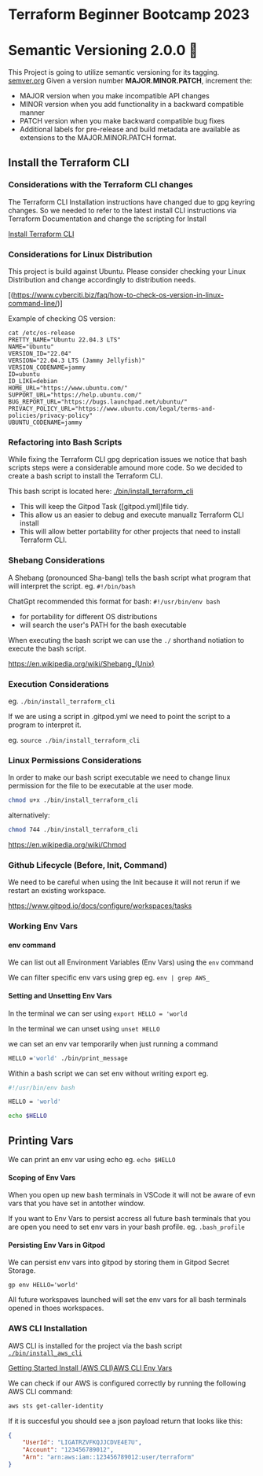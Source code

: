 # Terraform Beginner Bootcamp 2023

# Semantic Versioning 2.0.0 :mage:


This Project is going to utilize semantic versioning for its tagging.
[semver.org](https://semver.org/)
Given a version number **MAJOR.MINOR.PATCH**, increment the:

- MAJOR version when you make incompatible API changes
- MINOR version when you add functionality in a backward compatible manner
- PATCH version when you make backward compatible bug fixes
- Additional labels for pre-release and build metadata are available as extensions to the MAJOR.MINOR.PATCH format.

## Install the Terraform CLI

### Considerations with the Terraform CLI changes
The Terraform CLI Installation instructions have changed due to gpg keyring changes. So we needed to refer to the latest install CLI instructions via Terraform Documentation and change the scripting for Install

[Install Terraform CLI](https://developer.hashicorp.com/terraform/tutorials/aws-get-started/install-cli)

### Considerations for Linux Distribution

This project is build against Ubuntu. 
Please consider checking your Linux Distribution and change accordingly to distribution needs.

[(https://www.cyberciti.biz/faq/how-to-check-os-version-in-linux-command-line/)]

Example of checking OS version:

```
cat /etc/os-release
PRETTY_NAME="Ubuntu 22.04.3 LTS"
NAME="Ubuntu"
VERSION_ID="22.04"
VERSION="22.04.3 LTS (Jammy Jellyfish)"
VERSION_CODENAME=jammy
ID=ubuntu
ID_LIKE=debian
HOME_URL="https://www.ubuntu.com/"
SUPPORT_URL="https://help.ubuntu.com/"
BUG_REPORT_URL="https://bugs.launchpad.net/ubuntu/"
PRIVACY_POLICY_URL="https://www.ubuntu.com/legal/terms-and-policies/privacy-policy"
UBUNTU_CODENAME=jammy
```
### Refactoring into Bash Scripts

While fixing the Terraform CLI gpg deprication issues we notice that bash scripts steps were a considerable amound more code. So we decided to create a bash script to install the Terraform CLI.

This bash script is located here: [./bin/install_terraform_cli](./bin/install_terraform_cli.sh)

- This will keep the Gitpod Task ([gitpod.yml])file tidy.
- This allow us an easier to debug and execute manuallz Terraform CLI install
- This will allow better portability for other projects that need to install Terraform CLI.

### Shebang Considerations

A Shebang (pronounced Sha-bang) tells the bash script what program that will interpret the script. eg. `#!/bin/bash`

ChatGpt recommended this format for bash: `#!/usr/bin/env bash`

- for portability for different OS distributions
- will search the user's PATH for the bash executable

When executing the bash script we can use the `./` shorthand notiation to execute the bash script.

https://en.wikipedia.org/wiki/Shebang_(Unix)

### Execution Considerations

eg. `./bin/install_terraform_cli`

If we are using a script in .gitpod.yml we need to point the script to a program to interpret it.

eg. `source ./bin/install_terraform_cli`

### Linux Permissions Considerations

In order to make our bash script executable we need to change linux permission for the file to be executable at the user mode.
```sh
chmod u+x ./bin/install_terraform_cli
```
 alternatively:
```sh
chmod 744 ./bin/install_terraform_cli
```

https://en.wikipedia.org/wiki/Chmod


### Github Lifecycle (Before, Init, Command)

We need to be careful when using the Init because it will not rerun if we restart an existing workspace.

https://www.gitpod.io/docs/configure/workspaces/tasks


### Working Env Vars

#### env command

We can list out all Environment Variables (Env Vars) using the `env` command


We can filter specific env vars using grep eg. `env | grep AWS_`

#### Setting and Unsetting Env Vars

In the terminal we can ser using `export HELLO = 'world`

In the terminal we can unset using `unset HELLO`

we can set an env var temporarily when just running a command

```sh
HELLO ='world' ./bin/print_message

```

Within a bash script we can set env without writing export eg.

```sh
#!/usr/bin/env bash

HELLO = 'world'

echo $HELLO 
```

## Printing Vars

We can print an env var using echo eg. `echo $HELLO`

#### Scoping of Env Vars

When you open up new bash terminals in VSCode it will not be aware of evn vars that you have set in antother window.

If you want to Env Vars to persist accress all future bash terminals that you are open you need to set env vars in your bash profile. eg. `.bash_profile`

#### Persisting Env Vars in Gitpod

We can persist env vars into gitpod by storing them in Gitpod Secret Storage.

```
gp env HELLO='world'
```

All future workspaves launched will set the env vars for all bash terminals opened in thoes workspaces.


### AWS CLI Installation

AWS CLI is installed for the project via the bash script [`./bin/install_aws_cli`](./bin/install_aws_cli.sh)

[Getting Started Install (AWS CLI)](https://docs.aws.amazon.com/cli/latest/userguide/getting-started-install.html)[AWS CLI Env Vars](https://docs.aws.amazon.com/cli/latest/userguide/cli-configure-envvars.html)



We can check if our AWS is configured correctly by running the following AWS CLI command:
```sh
aws sts get-caller-identity
```

If it is succesful you should see a json payload return that looks like this:

```json
{
    "UserId": "LIGATRZVFKQJJCDVE4E7U",
    "Account": "123456789012",
    "Arn": "arn:aws:iam::123456789012:user/terraform"
}
```

